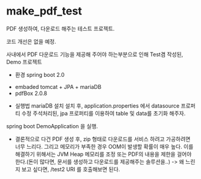 # make_pdf_test
PDF 생성하여, 다운로드 해주는 테스트 프로젝트.

코드 개선은 없을 예정.

사내에서 PDF 다운로드 기능을 제공해 주어야 하는부분으로 인해 Test겸 작성된, Demo 프로젝트

- 환경
spring boot 2.0
+ embaded tomcat + JPA + mariaDB
+ pdfBox 2.0.8

- 실행법
mariaDB 설치
설치 후, application.properties 에서 datasource 프로퍼티 수정
주석처리된, jpa 프로퍼티를 이용하여 table 및 data를 초기화 해주자.

spring boot DemoApplication 을 실행.


* 결론적으로 다건 PDF 생성 후, zip 형태로 다운로드를 서비스 하려고 가공하려면 너무 느리다. 그리고 메모리가 부족한 경우 OOM이 발생할 확률이 매우 높다. 이를 해결하기 위해서는 JVM Heap 메모리를 조정 또는 PDF의 내용을 제한을 걸어야 한다.(돈이 많다면, 문서를 생성하고 다운로드를 제공해주는 솔루션을..)
-> 왜 느린지 보고 싶다면, /test2 URI 를 호출해보면 된다.
